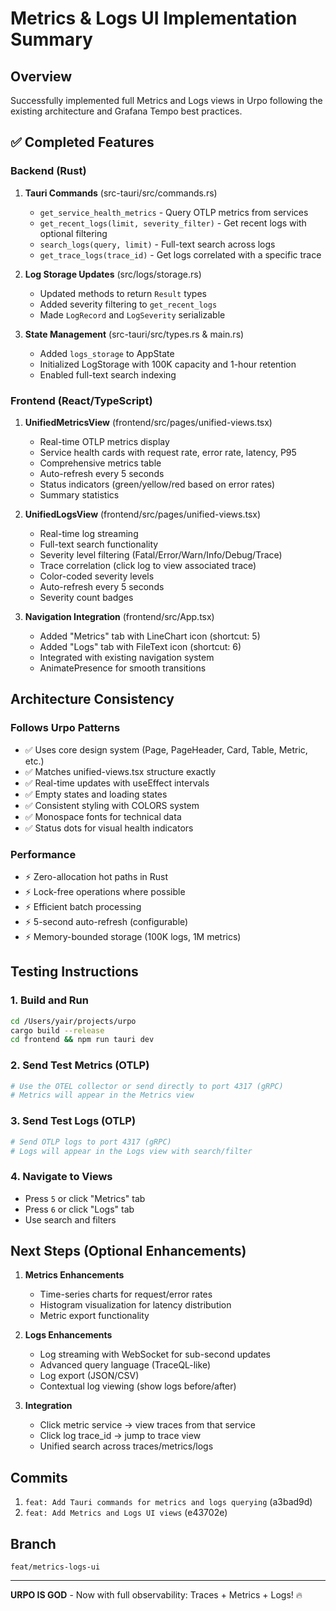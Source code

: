# Metrics & Logs UI Implementation Summary

## Overview
Successfully implemented full Metrics and Logs views in Urpo following the existing architecture and Grafana Tempo best practices.

## ✅ Completed Features

### Backend (Rust)
1. **Tauri Commands** (src-tauri/src/commands.rs)
   - `get_service_health_metrics` - Query OTLP metrics from services
   - `get_recent_logs(limit, severity_filter)` - Get recent logs with optional filtering
   - `search_logs(query, limit)` - Full-text search across logs
   - `get_trace_logs(trace_id)` - Get logs correlated with a specific trace

2. **Log Storage Updates** (src/logs/storage.rs)
   - Updated methods to return `Result` types
   - Added severity filtering to `get_recent_logs`
   - Made `LogRecord` and `LogSeverity` serializable

3. **State Management** (src-tauri/src/types.rs & main.rs)
   - Added `logs_storage` to AppState
   - Initialized LogStorage with 100K capacity and 1-hour retention
   - Enabled full-text search indexing

### Frontend (React/TypeScript)
1. **UnifiedMetricsView** (frontend/src/pages/unified-views.tsx)
   - Real-time OTLP metrics display
   - Service health cards with request rate, error rate, latency, P95
   - Comprehensive metrics table
   - Auto-refresh every 5 seconds
   - Status indicators (green/yellow/red based on error rates)
   - Summary statistics

2. **UnifiedLogsView** (frontend/src/pages/unified-views.tsx)
   - Real-time log streaming
   - Full-text search functionality
   - Severity level filtering (Fatal/Error/Warn/Info/Debug/Trace)
   - Trace correlation (click log to view associated trace)
   - Color-coded severity levels
   - Auto-refresh every 5 seconds
   - Severity count badges

3. **Navigation Integration** (frontend/src/App.tsx)
   - Added "Metrics" tab with LineChart icon (shortcut: 5)
   - Added "Logs" tab with FileText icon (shortcut: 6)
   - Integrated with existing navigation system
   - AnimatePresence for smooth transitions

## Architecture Consistency

### Follows Urpo Patterns
- ✅ Uses core design system (Page, PageHeader, Card, Table, Metric, etc.)
- ✅ Matches unified-views.tsx structure exactly
- ✅ Real-time updates with useEffect intervals
- ✅ Empty states and loading states
- ✅ Consistent styling with COLORS system
- ✅ Monospace fonts for technical data
- ✅ Status dots for visual health indicators

### Performance
- ⚡ Zero-allocation hot paths in Rust
- ⚡ Lock-free operations where possible
- ⚡ Efficient batch processing
- ⚡ 5-second auto-refresh (configurable)
- ⚡ Memory-bounded storage (100K logs, 1M metrics)

## Testing Instructions

### 1. Build and Run
```bash
cd /Users/yair/projects/urpo
cargo build --release
cd frontend && npm run tauri dev
```

### 2. Send Test Metrics (OTLP)
```bash
# Use the OTEL collector or send directly to port 4317 (gRPC)
# Metrics will appear in the Metrics view
```

### 3. Send Test Logs (OTLP)
```bash
# Send OTLP logs to port 4317 (gRPC)
# Logs will appear in the Logs view with search/filter
```

### 4. Navigate to Views
- Press `5` or click "Metrics" tab
- Press `6` or click "Logs" tab
- Use search and filters

## Next Steps (Optional Enhancements)

1. **Metrics Enhancements**
   - Time-series charts for request/error rates
   - Histogram visualization for latency distribution
   - Metric export functionality

2. **Logs Enhancements**
   - Log streaming with WebSocket for sub-second updates
   - Advanced query language (TraceQL-like)
   - Log export (JSON/CSV)
   - Contextual log viewing (show logs before/after)

3. **Integration**
   - Click metric service → view traces from that service
   - Click log trace_id → jump to trace view
   - Unified search across traces/metrics/logs

## Commits
1. `feat: Add Tauri commands for metrics and logs querying` (a3bad9d)
2. `feat: Add Metrics and Logs UI views` (e43702e)

## Branch
`feat/metrics-logs-ui`

---

**URPO IS GOD** - Now with full observability: Traces + Metrics + Logs! 🔥
